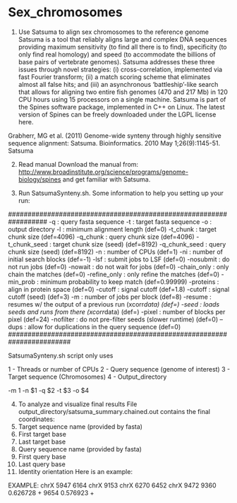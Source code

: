 # Sex_chromosomes


1. Use Satsuma to align sex chromosomes to the reference genome
Satsuma is a tool that reliably aligns large and complex DNA sequences providing maximum sensitivity (to find all there is to find), specificity (to only find real homology) and speed (to accommodate the billions of base pairs of vertebrate genomes). Satsuma addresses these three issues through novel strategies: (i) cross-correlation, implemented via fast Fourier transform; (ii) a match scoring scheme that eliminates almost all false hits; and (iii) an asynchronous ‘battleship’-like search that allows for aligning two entire fish genomes (470 and 217 Mb) in 120 CPU hours using 15 processors on a single machine. Satsuma is part of the Spines software package, implemented in C++ on Linux. The latest version of Spines can be freely downloaded under the LGPL license here.

Grabherr, MG et al. (2011) Genome-wide synteny through highly sensitive sequence alignment: Satsuma. Bioinformatics. 2010 May 1;26(9):1145-51.
Satsuma 

2. Read manual
Download the manual from: http://www.broadinstitute.org/science/programs/genome-biology/spines and get familiar with Satsuma.

3. Run SatsumaSynteny.sh. Some information to help you setting up your run:

##################################################################
 -q : query fasta sequence
 -t : target fasta sequence
 -o : output directory
 -l : minimum alignment length (def=0)
 -t_chunk : target chunk size (def=4096)
 -q_chunk : query chunk size (def=4096)
 -t_chunk_seed : target chunk size (seed) (def=8192)
 -q_chunk_seed : query chunk size (seed) (def=8192)
 -n : number of CPUs (def=1)
 -ni : number of initial search blocks (def=-1)
 -lsf : submit jobs to LSF (def=0)
 -nosubmit : do not run jobs (def=0)
 -nowait : do not wait for jobs (def=0)
 -chain_only : only chain the matches (def=0)
 -refine_only : only refine the matches (def=0)
 -min_prob : minimum probability to keep match (def=0.99999)
 -proteins : align in protein space (def=0)
 -cutoff : signal cutoff (def=1.8)
 -cutoff : signal cutoff (seed) (def=3)
 -m : number of jobs per block (def=8)
 -resume : resumes w/ the output of a previous run (xcorr*data) (def=)
 -seed : loads seeds and runs from there (xcorr*data) (def=)
 -pixel : number of blocks per pixel (def=24)
 -nofilter : do not pre-filter seeds (slower runtime) (def=0)
 –dups : allow for duplications in the query sequence (def=0)
########################################################################

SatsumaSynteny.sh script only uses 

1 - Threads or number of CPUs
2 - Query sequence (genome of interest)
3 - Target sequence (Chromosomes)
4 - Output_directory

-m 1 -n $1 -q $2 -t $3 -o $4



4. To analyze and visualize final results
File output_directory/satsuma_summary.chained.out contains the final coordinates:
 1. Target sequence name (provided by fasta)
 2. First target base
 3. Last target base
 4. Query sequence name (provided by fasta)
 5. First query base
 6. Last query base
 7. Identity orientation
Here is an example:

EXAMPLE:
chrX 5947	6164	chrX 9153 chrX 6270	6452	chrX 9472 9360	0.626728	+ 9654	0.576923	+
